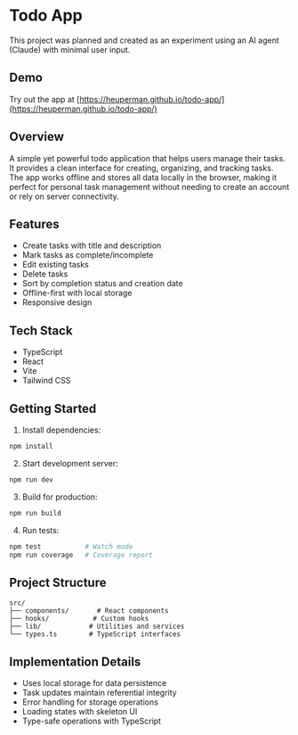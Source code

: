 # Todo App

This project was planned and created as an experiment using an AI agent (Claude) with minimal user input.

## Demo

Try out the app at [https://heuperman.github.io/todo-app/](https://heuperman.github.io/todo-app/)

## Overview

A simple yet powerful todo application that helps users manage their tasks. It provides a clean interface for creating, organizing, and tracking tasks. The app works offline and stores all data locally in the browser, making it perfect for personal task management without needing to create an account or rely on server connectivity.

## Features

- Create tasks with title and description
- Mark tasks as complete/incomplete
- Edit existing tasks
- Delete tasks
- Sort by completion status and creation date
- Offline-first with local storage
- Responsive design

## Tech Stack

- TypeScript
- React
- Vite
- Tailwind CSS

## Getting Started

1. Install dependencies:
```bash
npm install
```

2. Start development server:
```bash
npm run dev
```

3. Build for production:
```bash
npm run build
```

4. Run tests:
```bash
npm test           # Watch mode
npm run coverage   # Coverage report
```

## Project Structure

```
src/
├── components/       # React components
├── hooks/           # Custom hooks
├── lib/            # Utilities and services
└── types.ts        # TypeScript interfaces
```

## Implementation Details

- Uses local storage for data persistence
- Task updates maintain referential integrity
- Error handling for storage operations
- Loading states with skeleton UI
- Type-safe operations with TypeScript